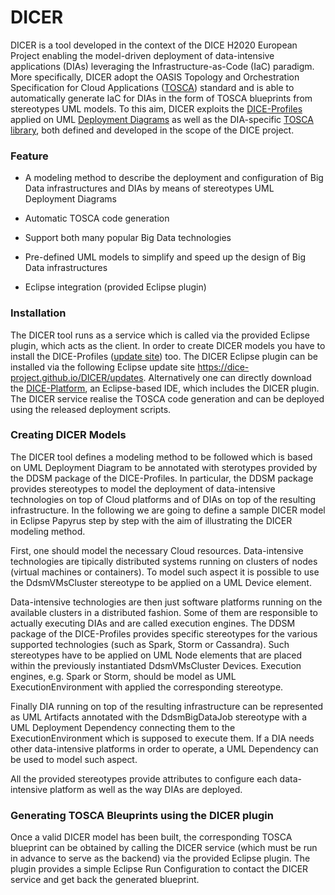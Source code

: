 # DICER

DICER is a tool developed in the context of the DICE H2020 European Project enabling the model-driven deployment of data-intensive applications (DIAs) leveraging the Infrastructure-as-Code (IaC) paradigm. More specifically, DICER adopt the OASIS Topology and Orchestration Specification for Cloud Applications ([TOSCA](https://www.oasis-open.org/committees/tosca/)) standard and is able to automatically generate IaC for DIAs in the form of TOSCA blueprints from stereotypes UML models. To this aim, DICER exploits the [DICE-Profiles](https://github.com/dice-project/DICE-Profiles) applied on UML [Deployment Diagrams](http://www.uml-diagrams.org/deployment-diagrams.html) as well as the DIA-specific [TOSCA library](https://github.com/dice-project/DICE-Deployment-Cloudify), both defined and developed in the scope of the DICE project.

### Feature

* A modeling method to describe the deployment and configuration of Big Data infrastructures and DIAs by means of stereotypes UML Deployment Diagrams

* Automatic TOSCA code generation

* Support both many popular Big Data technologies

* Pre-defined UML models to simplify and speed up the design of Big Data infrastructures

* Eclipse integration (provided Eclipse plugin)

### Installation

The DICER tool runs as a service which is called via the provided Eclipse plugin, which acts as the client. In order to create DICER models you have to install the DICE-Profiles ([update site](http://dice-project.github.io/DICE-Profiles/updates)) too.
The DICER Eclipse plugin can be installed via the following Eclipse update site https://dice-project.github.io/DICER/updates. Alternatively one can directly download the [DICE-Platform](https://github.com/dice-project/DICE-Platform), an Eclipse-based IDE, which includes the DICER plugin. 
The DICER service realise the TOSCA code generation and can be deployed using the released deployment scripts.


### Creating DICER Models

The DICER tool defines a modeling method to be followed which is based on UML Deployment Diagram to be annotated with sterotypes provided by the DDSM package of the DICE-Profiles. In particular, the DDSM package provides stereotypes to model the deployment of data-intensive technologies on top of Cloud platforms and of DIAs on top of the resulting infrastructure. In the following we are going to define a sample DICER model in Eclipse Papyrus step by step with the aim of illustrating the DICER modeling method.

First, one should model the necessary Cloud resources. Data-intensive technologies are tipically distributed systems running on clusters of nodes (virtual machines or containers). To model such aspect it is possible to use the DdsmVMsCluster stereotype to be applied on a UML Device element. 


Data-intensive technologies are then just software platforms running on the available clusters in a distributed fashion. Some of them are responsible to actually executing DIAs and are called execution engines. The DDSM package of the DICE-Profiles provides specific stereotypes for the various supported technologies (such as Spark, Storm or Cassandra). Such stereotypes have to be applied on UML Node elements that are placed within the previously instantiated DdsmVMsCluster Devices. Execution engines, e.g. Spark or Storm, should be model as UML ExecutionEnvironment with applied the corresponding stereotype.

Finally DIA running on top of the resulting infrastructure can be represented as UML Artifacts annotated with the DdsmBigDataJob stereotype with a UML Deployment Dependency connecting them to the ExecutionEnvironment which is supposed to execute them. If a DIA needs other data-intensive platforms in order to operate, a UML Dependency can be used to model such aspect.

All the provided stereotypes provide attributes to configure each data-intensive platform as well as the way DIAs are deployed.

### Generating TOSCA Bleuprints using the DICER plugin

Once a valid DICER model has been built, the corresponding TOSCA blueprint can be obtained by calling the DICER service (which must be run in advance to serve as the backend) via the provided Eclipse plugin. The plugin provides a simple Eclipse Run Configuration to contact the DICER service and get back the generated blueprint.